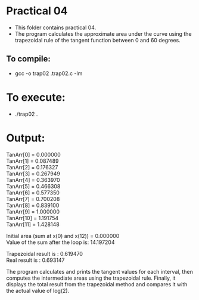 # Practical 04
* This folder contains practical 04.
* The program calculates the approximate area under the curve using the trapezoidal rule of the tangent function between 0 and 60 degrees.

## To compile: 
* gcc -o trap02 .trap02.c -lm

# To execute:
* ./trap02 .
  
# Output:
TanArr[0] = 0.000000<br>
TanArr[1] = 0.087489<br>
TanArr[2] = 0.176327<br>
TanArr[3] = 0.267949<br>
TanArr[4] = 0.363970<br>
TanArr[5] = 0.466308<br>
TanArr[6] = 0.577350<br>
TanArr[7] = 0.700208<br>
TanArr[8] = 0.839100<br>
TanArr[9] = 1.000000<br>
TanArr[10] = 1.191754<br>
TanArr[11] = 1.428148<br>

Initial area (sum at x(0) and x(12)) = 0.000000<br>
Value of the sum after the loop is: 14.197204<br>

Trapezoidal result is : 0.619470<br>
Real result is : 0.693147  <br>

The program calculates and prints the tangent values for each interval, then computes the intermediate areas using the trapezoidal rule. Finally, it displays the total result from the trapezoidal method and compares it with the actual value of log(2).
